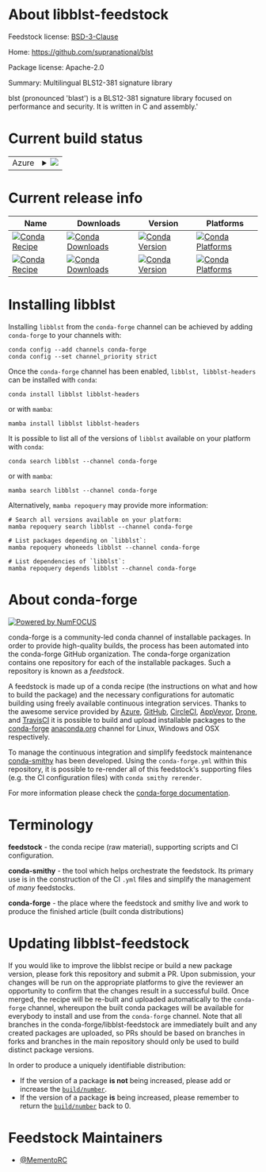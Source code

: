 About libblst-feedstock
=======================

Feedstock license: [BSD-3-Clause](https://github.com/conda-forge/libblst-feedstock/blob/main/LICENSE.txt)

Home: https://github.com/supranational/blst

Package license: Apache-2.0

Summary: Multilingual BLS12-381 signature library

blst (pronounced 'blast') is a BLS12-381 signature library focused
on performance and security. It is written in C and assembly.'


Current build status
====================


<table>
    
  <tr>
    <td>Azure</td>
    <td>
      <details>
        <summary>
          <a href="https://dev.azure.com/conda-forge/feedstock-builds/_build/latest?definitionId=23687&branchName=main">
            <img src="https://dev.azure.com/conda-forge/feedstock-builds/_apis/build/status/libblst-feedstock?branchName=main">
          </a>
        </summary>
        <table>
          <thead><tr><th>Variant</th><th>Status</th></tr></thead>
          <tbody><tr>
              <td>linux_64</td>
              <td>
                <a href="https://dev.azure.com/conda-forge/feedstock-builds/_build/latest?definitionId=23687&branchName=main">
                  <img src="https://dev.azure.com/conda-forge/feedstock-builds/_apis/build/status/libblst-feedstock?branchName=main&jobName=linux&configuration=linux%20linux_64_" alt="variant">
                </a>
              </td>
            </tr><tr>
              <td>linux_aarch64</td>
              <td>
                <a href="https://dev.azure.com/conda-forge/feedstock-builds/_build/latest?definitionId=23687&branchName=main">
                  <img src="https://dev.azure.com/conda-forge/feedstock-builds/_apis/build/status/libblst-feedstock?branchName=main&jobName=linux&configuration=linux%20linux_aarch64_" alt="variant">
                </a>
              </td>
            </tr><tr>
              <td>linux_ppc64le</td>
              <td>
                <a href="https://dev.azure.com/conda-forge/feedstock-builds/_build/latest?definitionId=23687&branchName=main">
                  <img src="https://dev.azure.com/conda-forge/feedstock-builds/_apis/build/status/libblst-feedstock?branchName=main&jobName=linux&configuration=linux%20linux_ppc64le_" alt="variant">
                </a>
              </td>
            </tr><tr>
              <td>osx_64</td>
              <td>
                <a href="https://dev.azure.com/conda-forge/feedstock-builds/_build/latest?definitionId=23687&branchName=main">
                  <img src="https://dev.azure.com/conda-forge/feedstock-builds/_apis/build/status/libblst-feedstock?branchName=main&jobName=osx&configuration=osx%20osx_64_" alt="variant">
                </a>
              </td>
            </tr><tr>
              <td>win_64</td>
              <td>
                <a href="https://dev.azure.com/conda-forge/feedstock-builds/_build/latest?definitionId=23687&branchName=main">
                  <img src="https://dev.azure.com/conda-forge/feedstock-builds/_apis/build/status/libblst-feedstock?branchName=main&jobName=win&configuration=win%20win_64_" alt="variant">
                </a>
              </td>
            </tr>
          </tbody>
        </table>
      </details>
    </td>
  </tr>
</table>

Current release info
====================

| Name | Downloads | Version | Platforms |
| --- | --- | --- | --- |
| [![Conda Recipe](https://img.shields.io/badge/recipe-libblst-green.svg)](https://anaconda.org/conda-forge/libblst) | [![Conda Downloads](https://img.shields.io/conda/dn/conda-forge/libblst.svg)](https://anaconda.org/conda-forge/libblst) | [![Conda Version](https://img.shields.io/conda/vn/conda-forge/libblst.svg)](https://anaconda.org/conda-forge/libblst) | [![Conda Platforms](https://img.shields.io/conda/pn/conda-forge/libblst.svg)](https://anaconda.org/conda-forge/libblst) |
| [![Conda Recipe](https://img.shields.io/badge/recipe-libblst--headers-green.svg)](https://anaconda.org/conda-forge/libblst-headers) | [![Conda Downloads](https://img.shields.io/conda/dn/conda-forge/libblst-headers.svg)](https://anaconda.org/conda-forge/libblst-headers) | [![Conda Version](https://img.shields.io/conda/vn/conda-forge/libblst-headers.svg)](https://anaconda.org/conda-forge/libblst-headers) | [![Conda Platforms](https://img.shields.io/conda/pn/conda-forge/libblst-headers.svg)](https://anaconda.org/conda-forge/libblst-headers) |

Installing libblst
==================

Installing `libblst` from the `conda-forge` channel can be achieved by adding `conda-forge` to your channels with:

```
conda config --add channels conda-forge
conda config --set channel_priority strict
```

Once the `conda-forge` channel has been enabled, `libblst, libblst-headers` can be installed with `conda`:

```
conda install libblst libblst-headers
```

or with `mamba`:

```
mamba install libblst libblst-headers
```

It is possible to list all of the versions of `libblst` available on your platform with `conda`:

```
conda search libblst --channel conda-forge
```

or with `mamba`:

```
mamba search libblst --channel conda-forge
```

Alternatively, `mamba repoquery` may provide more information:

```
# Search all versions available on your platform:
mamba repoquery search libblst --channel conda-forge

# List packages depending on `libblst`:
mamba repoquery whoneeds libblst --channel conda-forge

# List dependencies of `libblst`:
mamba repoquery depends libblst --channel conda-forge
```


About conda-forge
=================

[![Powered by
NumFOCUS](https://img.shields.io/badge/powered%20by-NumFOCUS-orange.svg?style=flat&colorA=E1523D&colorB=007D8A)](https://numfocus.org)

conda-forge is a community-led conda channel of installable packages.
In order to provide high-quality builds, the process has been automated into the
conda-forge GitHub organization. The conda-forge organization contains one repository
for each of the installable packages. Such a repository is known as a *feedstock*.

A feedstock is made up of a conda recipe (the instructions on what and how to build
the package) and the necessary configurations for automatic building using freely
available continuous integration services. Thanks to the awesome service provided by
[Azure](https://azure.microsoft.com/en-us/services/devops/), [GitHub](https://github.com/),
[CircleCI](https://circleci.com/), [AppVeyor](https://www.appveyor.com/),
[Drone](https://cloud.drone.io/welcome), and [TravisCI](https://travis-ci.com/)
it is possible to build and upload installable packages to the
[conda-forge](https://anaconda.org/conda-forge) [anaconda.org](https://anaconda.org/)
channel for Linux, Windows and OSX respectively.

To manage the continuous integration and simplify feedstock maintenance
[conda-smithy](https://github.com/conda-forge/conda-smithy) has been developed.
Using the ``conda-forge.yml`` within this repository, it is possible to re-render all of
this feedstock's supporting files (e.g. the CI configuration files) with ``conda smithy rerender``.

For more information please check the [conda-forge documentation](https://conda-forge.org/docs/).

Terminology
===========

**feedstock** - the conda recipe (raw material), supporting scripts and CI configuration.

**conda-smithy** - the tool which helps orchestrate the feedstock.
                   Its primary use is in the construction of the CI ``.yml`` files
                   and simplify the management of *many* feedstocks.

**conda-forge** - the place where the feedstock and smithy live and work to
                  produce the finished article (built conda distributions)


Updating libblst-feedstock
==========================

If you would like to improve the libblst recipe or build a new
package version, please fork this repository and submit a PR. Upon submission,
your changes will be run on the appropriate platforms to give the reviewer an
opportunity to confirm that the changes result in a successful build. Once
merged, the recipe will be re-built and uploaded automatically to the
`conda-forge` channel, whereupon the built conda packages will be available for
everybody to install and use from the `conda-forge` channel.
Note that all branches in the conda-forge/libblst-feedstock are
immediately built and any created packages are uploaded, so PRs should be based
on branches in forks and branches in the main repository should only be used to
build distinct package versions.

In order to produce a uniquely identifiable distribution:
 * If the version of a package **is not** being increased, please add or increase
   the [``build/number``](https://docs.conda.io/projects/conda-build/en/latest/resources/define-metadata.html#build-number-and-string).
 * If the version of a package **is** being increased, please remember to return
   the [``build/number``](https://docs.conda.io/projects/conda-build/en/latest/resources/define-metadata.html#build-number-and-string)
   back to 0.

Feedstock Maintainers
=====================

* [@MementoRC](https://github.com/MementoRC/)

